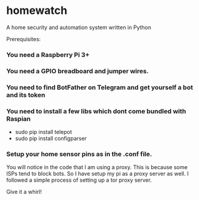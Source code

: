 # homewatch
A home security and automation system written in Python

Prerequisites:
### You need a Raspberry Pi 3+
### You need a GPIO breadboard and jumper wires.
### You need to find BotFather on Telegram and get yourself a bot and its token
### You need to install a few libs which dont come bundled with Raspian
+ sudo pip install telepot
+ sudo pip install configparser
### Setup your home sensor pins as in the .conf file.

You will notice in the code that I am using a proxy. This is because some ISPs tend to block bots. So I have setup my pi as a proxy server as well. I followed a simple process of setting up a tor proxy server.

Give it a whirl!
